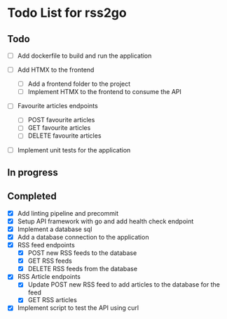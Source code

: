 # Todo List for rss2go

## Todo

* [ ] Add dockerfile to build and run the application

* [ ] Add HTMX to the frontend
  - [ ] Add a frontend folder to the project
  - [ ] Implement HTMX to the frontend to consume the API

* [ ] Favourite articles endpoints
  - [ ] POST favourite articles
  - [ ] GET favourite articles
  - [ ] DELETE favourite articles

* [ ] Implement unit tests for the application

## In progress

## Completed

* [X] Add linting pipeline and precommit
* [X] Setup API framework with go and add health check endpoint
* [X] Implement a database sql
* [X] Add a database connection to the application
* [X] RSS feed endpoints
  - [X] POST new RSS feeds to the database
  - [X] GET RSS feeds
  - [X] DELETE RSS feeds from the database
* [X] RSS Article endpoints
  - [X] Update POST new RSS feed to add articles to the database for the feed
  - [X] GET RSS articles
* [X] Implement script to test the API using curl
